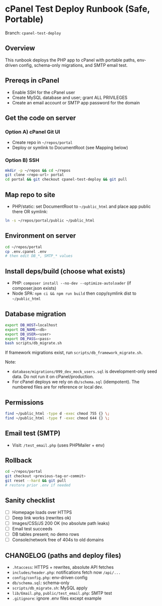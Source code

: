# cPanel Test Deploy Runbook (Safe, Portable)

Branch: `cpanel-test-deploy`

## Overview
This runbook deploys the PHP app to cPanel with portable paths, env-driven config, schema-only migrations, and SMTP email test.

## Prereqs in cPanel
- Enable SSH for the cPanel user
- Create MySQL database and user; grant ALL PRIVILEGES
- Create an email account or SMTP app password for the domain

## Get the code on server
### Option A) cPanel Git UI
- Create repo in `~/repos/portal`
- Deploy or symlink to DocumentRoot (see Mapping below)

### Option B) SSH
```bash
mkdir -p ~/repos && cd ~/repos
git clone <repo-url> portal
cd portal && git checkout cpanel-test-deploy && git pull
```

## Map repo to site
- PHP/static: set DocumentRoot to `~/public_html` and place app public there OR symlink:
```bash
ln -s ~/repos/portal/public ~/public_html
```

## Environment on server
```bash
cd ~/repos/portal
cp .env.cpanel .env
# then edit DB_*, SMTP_* values
```

## Install deps/build (choose what exists)
- PHP: `composer install --no-dev --optimize-autoloader` (if composer.json exists)
- Node SPA: `npm ci && npm run build` then copy/symlink dist to `~/public_html`

## Database migration
```bash
export DB_HOST=localhost
export DB_NAME=<db>
export DB_USER=<user>
export DB_PASS=<pass>
bash scripts/db_migrate.sh
```
If framework migrations exist, run `scripts/db_framework_migrate.sh`.

Note:
- `database/migrations/099_dev_mock_users.sql` is development-only seed data. Do not run it on cPanel/production.
- For cPanel deploys we rely on `db/schema.sql` (idempotent). The numbered files are for reference or local dev.

## Permissions
```bash
find ~/public_html -type d -exec chmod 755 {} \;
find ~/public_html -type f -exec chmod 644 {} \;
```

## Email test (SMTP)
- Visit: `/test_email.php` (uses PHPMailer + env)

## Rollback
```bash
cd ~/repos/portal
git checkout <previous-tag-or-commit>
git reset --hard && git pull
# restore prior .env if needed
```

## Sanity checklist
- [ ] Homepage loads over HTTPS
- [ ] Deep link works (rewrites ok)
- [ ] Images/CSS/JS 200 OK (no absolute path leaks)
- [ ] Email test succeeds
- [ ] DB tables present; no demo rows
- [ ] Console/network free of 404s to old domains

## CHANGELOG (paths and deploy files)
- `.htaccess`: HTTPS + rewrites, absolute API fetches
- `includes/header.php`: notifications fetch now `/api/...`
- `config/config.php`: env-driven config
- `db/schema.sql`: schema-only
- `scripts/db_migrate.sh`: MySQL apply
- `lib/Email.php`, `public/test_email.php`: SMTP test
- `.gitignore`: ignore .env files except example